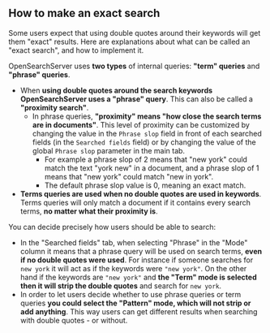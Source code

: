 ## How to make an exact search

Some users expect that using double quotes around their keywords will get them "exact" results. Here are explanations about what can be called an "exact search", and how to implement it.

OpenSearchServer uses **two types** of internal queries: **"term" queries** and **"phrase" queries**.

* When **using double quotes around the search keywords OpenSearchServer uses a "phrase" query**. This can also be called a **"proximity search"**.
  * In phrase queries, **"proximity" means "how close the search terms are in documents"**. This level of proximity can be customized by changing the value in the `Phrase slop` field in front of each searched fields (in the `Searched fields` field) or by changing the value of the global `Phrase slop` parameter in the main tab.
    * For example a phrase slop of 2 means that "new york" could match the text "york new" in a document, and a phrase slop of 1 means that "new york" could match "new in york".
     * The default phrase slop value is 0, meaning an exact match.
* **Terms queries are used when no double quotes are used in keywords**. Terms queries will only match a document if it contains every search terms, **no matter what their proximity is**.

You can decide precisely how users should be able to search:
 
* In the "Searched fields" tab, when selecting "Phrase" in the "Mode" column it means that a phrase query will be used on search terms, **even if no double quotes were used**. For instance if someone searches for `new york` it will act as if the keywords were `"new york"`. On the other hand if the keywords are `"new york"` and **the "Term" mode is selected then it will strip the double quotes** and search for `new york`.
* In order to let users decide whether to use phrase queries or term queries **you could select the "Pattern" mode, which will not strip or add anything**. This way users can get different results when searching with double quotes - or without.
